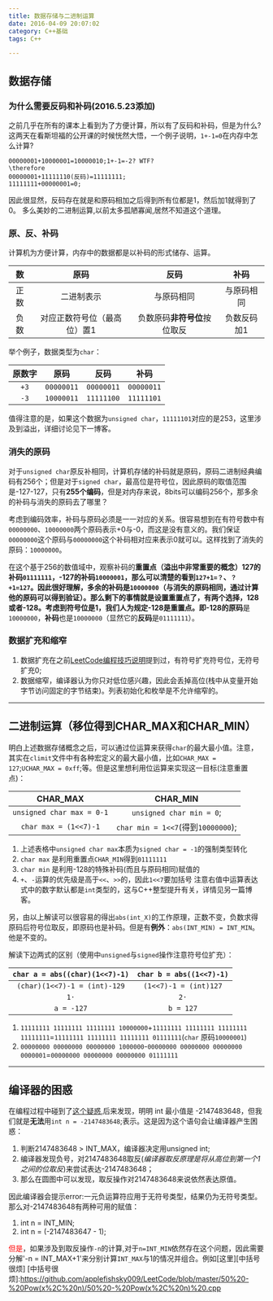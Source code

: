 ```yaml
---
title: 数据存储与二进制运算
date: 2016-04-09 20:07:02
category: C++基础
tags: C++

---
```


## 数据存储

### 为什么需要反码和补码(2016.5.23添加)
之前几乎在所有的课本上看到为了方便计算，所以有了反码和补码，但是为什么?这两天在看斯坦福的公开课的时候恍然大悟，一个例子说明，`1+-1=0`在内存中怎么计算?
```
00000001+10000001=10000010;1+-1=-2? WTF?
\therefore
00000001+11111110(反码)=11111111;
11111111+00000001=0;
```
因此很显然，反码存在就是和原码相加之后得到所有位都是1，然后加1就得到了0。
多么美妙的二进制运算,以前太多孤陋寡闻,居然不知道这个道理。

### 原、反、补码
计算机为方便计算，内存中的数据都是以补码的形式储存、运算。

| 数		| 原码	| 反码	| 补码	|
| :---:	| :--:	| :--:	| :--:	|
| 正数	| 二进制表示	| 与原码相同	| 与原码相同
| 负数	| 对应正数符号位（最高位）置1	| 负数原码**非符号位**按位取反	| 负数反码加1

举个例子，数据类型为`char`：

| 原数字	| 原码	| 反码	| 补码
| :---:	| :--:	| :--:	| :--:	|
| `+3`	| `00000011`| `00000011`| `00000011`
| `-3`	| `10000011`| `11111100`| `11111101`
值得注意的是，如果这个数据为`unsigned char`，`11111101`对应的是253，这里涉及到溢出，详细讨论见下一博客。

### 消失的原码
对于`unsigned char`原反补相同，计算机存储的补码就是原码，原码二进制经典编码有256个；但是对于`signed char`，最高位是符号位，因此原码的取值范围是-127-127，只有**255个编码**，但是对内存来说，8bits可以编码256个，那多余的补码与消失的原码去了哪里？

考虑到编码效率，补码与原码必须是一一对应的关系。很容易想到在有符号数中有`00000000`、`10000000`两个原码表示+0与-0，而这是没有意义的。我们保证`00000000`这个原码与`00000000`这个补码相对应来表示0就可以。这样找到了消失的原码：`10000000`。

在这个基于256的数值域中，观察补码的**重置点（溢出中非常重要的概念）**127的补码`01111111`，-127的补码`10000001`，那么可以清楚的看到`127+1=？`、`？+1=127`。因此很好理解，多余的补码是`10000000`（与消失的原码相同，通过计算他的原码可以得到验证）。那么剩下的事情就是设置重置点了，有两个选择，128或者-128。考虑到符号位是1，我们人为规定-128是重置点。即**-128的原码**是`10000000`，**补码**也是`10000000`（显然它的**反码**是`01111111`）。

### 数据扩充和缩窄

1. 数据扩充在之前[LeetCode编程技巧说明](http://rylcode.cn/2016/04/08/LeetCodeC1%E7%BC%96%E7%A8%8B%E6%8A%80%E5%B7%A7%E8%AF%B4%E6%98%8E/)提到过，有符号扩充符号位，无符号扩充0;
2. 数据缩窄，编译器认为你只对低位感兴趣，因此会丢掉高位(栈中从变量开始字节访问固定的字节结束)。列表初始化和枚举是不允许缩窄的。

---

## 二进制运算（移位得到CHAR_MAX和CHAR_MIN）

明白上述数据存储概念之后，可以通过位运算来获得`char`的最大最小值。注意，其实在`climit`文件中有各种宏定义的最大最小值，比如`CHAR_MAX = 127`;`UCHAR_MAX = 0xff`;等。但是这里想利用位运算来实现这一目标(注意重置点)：

| CHAR_MAX	| CHAR_MIN	|
| :----:	| :------:	|
| `unsigned char max = 0-1`	| `unsigned char min = 0`;
| `char max = (1<<7)-1`	| `char min = 1<<7`(得到`10000000`);
1. 上述表格中`unsigned char max`本质为`signed char = -1`的强制类型转化
2. `char max` 是利用重置点`CHAR_MIN`得到`01111111`
3. `char min` 是利用-128的特殊补码(而且与原码相同)赋值的
4. `+`、`-`运算的优先级是高于`<<`、`>>`的，因此`1<<7`要加括号
注意右值中运算表达式中的数字默认都是`int`类型的，这与C++整型提升有关，详情见另一篇博客。

另，由以上解读可以很容易的得出`abs(int_X)`的工作原理，正数不变，负数求得原码后符号位取反，即原码也是补码。但是有**例外**：`abs(INT_MIN) = INT_MIN`。他是不变的。

解读下边两式的区别（使用中`unsigned`与`signed`操作注意符号位扩充）：

| `char a = abs((char)(1<<7)-1)`| `char b = abs((1<<7)-1)`|
| :-------------------------:	| :------------------:	|
| `(char)(1<<7)-1 = (int)-129`	| `(1<<7)-1 = (int)127`	|
| 	`1·`	| `2·`		|
| `a = -127`	| `b = 127`	|
1. `11111111 11111111 11111111 10000000`+`11111111 11111111 11111111 11111111`=`11111111 11111111 11111111 01111111`(`char` 原码`10000001`)	
2. `00000000 00000000 00000000 1000000`-`00000000 00000000 00000000 0000001`=`00000000 00000000 00000000 01111111`

---

## 编译器的困惑

在编程过程中碰到了[这个疑惑](http://www.hankcs.com/program/cpp/error-c4146-%E4%B8%80%E5%85%83%E8%B4%9F%E8%BF%90%E7%AE%97%E7%AC%A6%E5%BA%94%E7%94%A8%E4%BA%8E%E6%97%A0%E7%AC%A6%E5%8F%B7%E7%B1%BB%E5%9E%8B%EF%BC%8C%E7%BB%93%E6%9E%9C%E4%BB%8D%E4%B8%BA%E6%97%A0.html),后来发现，明明 int 最小值是 -2147483648，但我们就是**无法**用`int n = -2147483648`;表示。这是因为这个语句会让编译器产生困惑：
1. 判断2147483648 > INT_MAX，编译器决定用unsigned int;
2. 编译器发现负号，对2147483648取反(*编译器取反原理是将从高位到第一个1之间的位取反*)来尝试表达-2147483648；
3. 那么在圆图中可以发现，取反操作对2147483648来说依然表达原值。

因此编译器会提示error:一元负运算符应用于无符号类型，结果仍为无符号类型。那么对-2147483648有两种可用的赋值：
1. int n = INT_MIN;
2. int n = (-2147483647 - 1);

<font color = red>但是</font>，如果涉及到取反操作`-n`的计算,对于`n=INT_MIN`依然存在这个问题，因此需要分解'-n = INT_MAX+1'来分别计算`INT_MAX`与1的情况并组合。例如[这里][中括号很烦]
[中括号很烦]:https://github.com/applefishsky009/LeetCode/blob/master/50%20-%20Pow(x%2C%20n)/50%20-%20Pow(x%2C%20n)%20.cpp